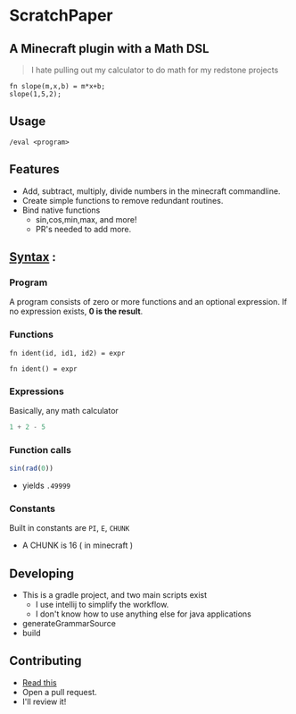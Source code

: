 # ScratchPaper
## A Minecraft plugin with a Math DSL
> I hate pulling out my calculator to do math for my redstone projects
```
fn slope(m,x,b) = m*x+b;
slope(1,5,2);
```
## Usage
```
/eval <program>
```
## Features
- Add, subtract, multiply, divide numbers in the minecraft commandline.
- Create simple functions to remove redundant routines.
- Bind native functions 
  - sin,cos,min,max, and more! 
  - PR's needed to add more.


## [Syntax](./src/main/antlr/Expr.g4) :
### Program
A program consists of zero or more functions and an optional expression.
If no expression exists, **0 is the result**. 
### Functions
```
fn ident(id, id1, id2) = expr
```
```
fn ident() = expr
```
### Expressions
Basically, any math calculator
```js
1 + 2 - 5
``` 
### Function calls
``` js
sin(rad(0)) 
```
- yields `.49999`

### Constants
Built in constants are `PI`, `E`, `CHUNK`
- A CHUNK is 16 ( in minecraft )

## Developing
- This is a gradle project, and two main scripts exist
  - I use intellij to simplify the workflow.
  - I don't know how to use anything else for java applications
- generateGrammarSource
- build
## Contributing
- [Read this](./CONTRIBUTING.md)
- Open a pull request.
- I'll review it!
